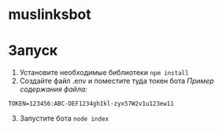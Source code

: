 # muslinksbot

# Запуск
1. Установите необходимые библиотеки
`npm install`
2. Создайте файл .env и поместите туда токен бота
_Пример содержания файла:_
```
TOKEN=123456:ABC-DEF1234ghIkl-zyx57W2v1u123ew11
```
3. Запустите бота
`node index`
